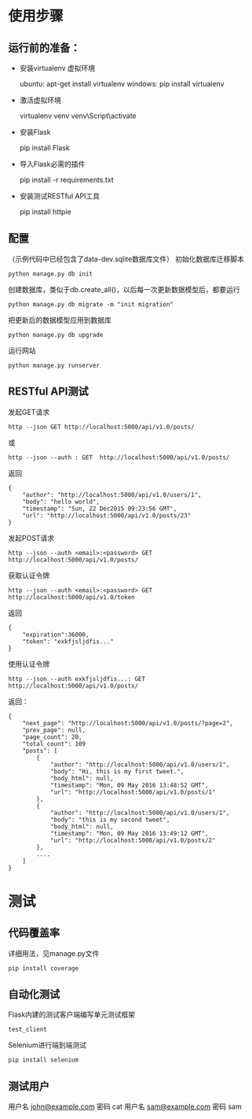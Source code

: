 使用步骤
=========

运行前的准备：
--------------
* 安装virtualenv 虚拟环境
    
    ubuntu: apt-get install virtualenv
    windows: pip install virtualenv

* 激活虚拟环境

    virtualenv venv
    venv\Script\activate

* 安装Flask

    pip install Flask

* 导入Flask必需的插件

    pip install -r requirements.txt

* 安装测试RESTful API工具

    pip install httpie


配置
-------------------

（示例代码中已经包含了data-dev.sqlite数据库文件）
初始化数据库迁移脚本

    python manage.py db init

创建数据库，类似于db.create_all()，以后每一次更新数据模型后，都要运行

    python manage.py db migrate -m "init migration"

把更新后的数据模型应用到数据库

    python manage.py db upgrade

运行网站

    python manage.py runserver


RESTful API测试
-----------------
发起GET请求

    http --json GET http://localhost:5000/api/v1.0/posts/

或

    http --json --auth : GET  http://localhost:5000/api/v1.0/posts/

返回

    {
        "author": "http://localhost:5000/api/v1.0/users/1",
        "body": "hello world",
        "timestamp": "Sun, 22 Dec2015 09:23:56 GMT",
        "url": "http://localhost:5000/api/v1.0/posts/23"
    }
    
发起POST请求

    http --json --auth <email>:<password> GET  http://localhost:5000/api/v1.0/posts/
    
获取认证令牌

    http --json --auth <email>:<password> GET  http://localhost:5000/api/v1.0/token

返回

    {
        "expiration":36000,
        "token": "exkfjsljdfis..."
    }
    
使用认证令牌

    http --json --auth exkfjsljdfis...: GET http://localhost:5000/api/v1.0/posts/

返回：

    {
        "next_page": "http://localhost:5000/api/v1.0/posts/?page=2",
        "prev_page": null,
        "page_count": 20,
        "total_count": 109
        "posts": [
            {
                "author": "http://localhost:5000/api/v1.0/users/1",
                "body": "Hi, this is my first tweet.",
                "body_html": null,
                "timestamp": "Mon, 09 May 2016 13:48:52 GMT",
                "url": "http://localhost:5000/api/v1.0/posts/1"
            },
            {
                "author": "http://localhost:5000/api/v1.0/users/1",
                "body": "this is my second tweet",
                "body_html": null,
                "timestamp": "Mon, 09 May 2016 13:49:12 GMT",
                "url": "http://localhost:5000/api/v1.0/posts/2"
            },
            ....
        ]
    }

测试
=============

代码覆盖率
-----------
详细用法，见manage.py文件

    pip install coverage

    
自动化测试
--------------

Flask内建的测试客户端编写单元测试框架

    test_client

Selenium进行端到端测试

    pip install selenium
    

测试用户
----------
用户名 john@example.com 密码 cat
用户名 sam@example.com 密码 sam